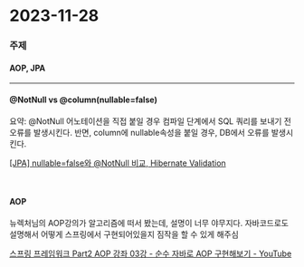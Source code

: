# 2023-11-28

### 주제

#### AOP, JPA

---

#### @NotNull vs @column(nullable=false)

요약: @NotNull 어노테이션을 직접 붙일 경우 컴파일 단계에서 SQL 쿼리를 보내기 전 오류를 발생시킨다. 반면, column에 nullable속성을 붙일 경우, DB에서 오류를 발생시킨다. 

[[JPA] nullable=false와 @NotNull 비교, Hibernate Validation](https://kafcamus.tistory.com/15)

<br>

#### AOP

뉴렉처님의 AOP강의가 알고리즘에 떠서 봤는데, 설명이 너무 야무지다. 자바코드로도 설명해서 어떻게 스프링에서 구현되어있을지 짐작을 할 수 있게 해주심

[스프링 프레임워크 Part2 AOP 강좌 03강 - 순수 자바로 AOP 구현해보기 - YouTube](https://www.youtube.com/watch?v=pr2dwdf_03k)
